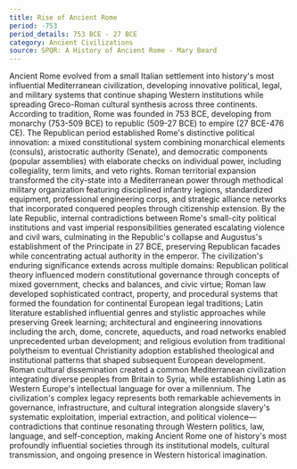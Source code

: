 ```yaml
---
title: Rise of Ancient Rome
period: -753
period_details: 753 BCE - 27 BCE
category: Ancient Civilizations
source: SPQR: A History of Ancient Rome - Mary Beard
---
```

Ancient Rome evolved from a small Italian settlement into history's most influential Mediterranean civilization, developing innovative political, legal, and military systems that continue shaping Western institutions while spreading Greco-Roman cultural synthesis across three continents. According to tradition, Rome was founded in 753 BCE, developing from monarchy (753-509 BCE) to republic (509-27 BCE) to empire (27 BCE-476 CE). The Republican period established Rome's distinctive political innovation: a mixed constitutional system combining monarchical elements (consuls), aristocratic authority (Senate), and democratic components (popular assemblies) with elaborate checks on individual power, including collegiality, term limits, and veto rights. Roman territorial expansion transformed the city-state into a Mediterranean power through methodical military organization featuring disciplined infantry legions, standardized equipment, professional engineering corps, and strategic alliance networks that incorporated conquered peoples through citizenship extension. By the late Republic, internal contradictions between Rome's small-city political institutions and vast imperial responsibilities generated escalating violence and civil wars, culminating in the Republic's collapse and Augustus's establishment of the Principate in 27 BCE, preserving Republican facades while concentrating actual authority in the emperor. The civilization's enduring significance extends across multiple domains: Republican political theory influenced modern constitutional governance through concepts of mixed government, checks and balances, and civic virtue; Roman law developed sophisticated contract, property, and procedural systems that formed the foundation for continental European legal traditions; Latin literature established influential genres and stylistic approaches while preserving Greek learning; architectural and engineering innovations including the arch, dome, concrete, aqueducts, and road networks enabled unprecedented urban development; and religious evolution from traditional polytheism to eventual Christianity adoption established theological and institutional patterns that shaped subsequent European development. Roman cultural dissemination created a common Mediterranean civilization integrating diverse peoples from Britain to Syria, while establishing Latin as Western Europe's intellectual language for over a millennium. The civilization's complex legacy represents both remarkable achievements in governance, infrastructure, and cultural integration alongside slavery's systematic exploitation, imperial extraction, and political violence—contradictions that continue resonating through Western politics, law, language, and self-conception, making Ancient Rome one of history's most profoundly influential societies through its institutional models, cultural transmission, and ongoing presence in Western historical imagination. 
